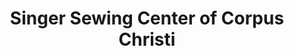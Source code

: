 ---
title: "Singer Sewing Center of Corpus Christi"
url: /corpus-christi/singer-sewing-center-of-corpus-christi/
shop: sewing
---